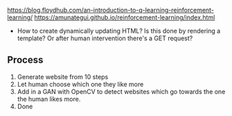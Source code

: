 https://blog.floydhub.com/an-introduction-to-q-learning-reinforcement-learning/
https://amunategui.github.io/reinforcement-learning/index.html

- How to create dynamically updating HTML? Is this done by rendering a template? Or after human intervention there's a GET request?


## Process
1. Generate website from 10 steps
2. Let human choose which one they like more
3. Add in a GAN with OpenCV to detect websites which go towards the one the human likes more.
4. Done